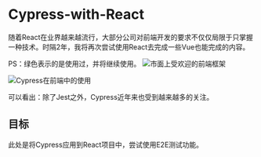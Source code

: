 # Cypress-with-React

随着React在业界越来越流行，大部分公司对前端开发的要求不仅仅局限于只掌握一种技术。时隔2年，我将再次尝试使用React去完成一些Vue也能完成的内容。

PS：绿色表示的是使用过，并将继续使用。
![市面上受欢迎的前端框架](https://user-images.githubusercontent.com/82437559/117231060-fe2e5c80-ae50-11eb-9f1d-642dccb50f8b.png)

![Cypress在前端中的使用](https://user-images.githubusercontent.com/82437559/117231454-ce338900-ae51-11eb-8a25-d9e899517cfd.png)

可以看出：除了Jest之外，Cypress近年来也受到越来越多的关注。

## 目标
此处是将Cypress应用到React项目中，尝试使用E2E测试功能。
